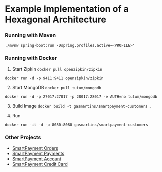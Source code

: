 # Example Implementation of a Hexagonal Architecture



### Running with Maven

`
./mvnw spring-boot:run -Dspring.profiles.active=<PROFILE>'
`

### Running with Docker

1. Start Zipkin
`
docker pull openzipkin/zipkin
`

`
docker run -d -p 9411:9411 openzipkin/zipkin
`

2. Start MongoDB
`
docker pull tutum/mongodb
`

`
docker run -d -p 27017:27017 -p 28017:28017 -e AUTH=no tutum/mongodb
`

3. Build Image
`
docker build -t gasmartins/smartpayment-customers .
`

4. Run

`
docker run -it -d -p 8080:8080 gasmartins/smartpayment-customers
`

### Other Projects

* [SmartPayment Orders](https://github.com/gabrielsmartins/smartpayment-orders)
* [SmartPayment Payments](https://github.com/gabrielsmartins/smartpayment-payments)
* [SmartPayment Account](https://github.com/gabrielsmartins/smartpayment-account)
* [SmartPayment Credit Card](https://github.com/gabrielsmartins/smartpayment-credit-card)
